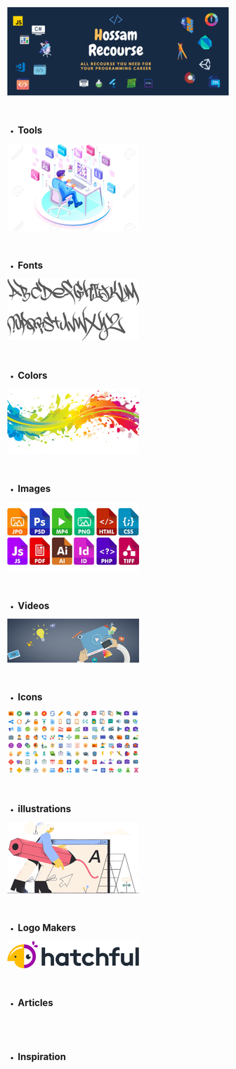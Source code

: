 <img src='Images/HossamResources.png'/>

<br/>
<br/>
<br/>

<ul>
  <li>
    <h2>Tools</h2>
  </li>
</ul>

<img src='Images/tools.jpg' width='300px'>

<br/>
<br/>
<br/>

<ul>
  <li>
    <h2>Fonts</h2>
  </li>
</ul>

<img src='Images/fonts.gif' width='300px'>

<br/>
<br/>
<br/>

<ul>
  <li>
    <h2>Colors</h2>
  </li>
</ul>

<img src='Images/colors.png' width='300px'>

<br/>
<br/>
<br/>

<ul>
  <li>
    <h2>Images</h2>
  </li>
</ul>

<img src='Images/images.jpg' width='300px'>

<br/>
<br/>
<br/>


<ul>
  <li>
    <h2>Videos</h2>
  </li>
</ul>

<img src='Images/videos.png' width='300px'>

<br/>
<br/>
<br/>


<ul>
  <li>
    <h2>Icons</h2>
  </li>
</ul>

<img src='Images/icons.jpg' width='300px'>

<br/>
<br/>
<br/>


<ul>
  <li>
    <h2>illustrations</h2>
  </li>
</ul>

<img src='Images/illustrations.png' width='300px'>

<br/>
<br/>
<br/>


<ul>
  <li>
    <h2>Logo Makers</h2>
  </li>
</ul>

<img src='Images/logo.png' width='300px'>

<br/>
<br/>
<br/>


<ul>
  <li>
    <h2>Articles</h2>
  </li>
</ul>

<br/>
<br/>
<br/>


<ul>
  <li>
    <h2>Inspiration</h2>
  </li>
</ul>

<br/>
<br/>
<br/>


